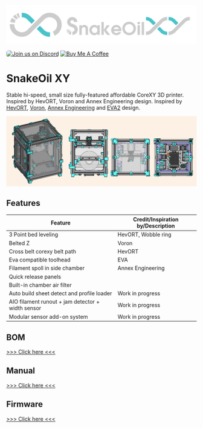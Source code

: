 ![Banner-logo](./Doc/img/banner-logo.png)

<a href="https://discord.gg/WZVP2HuAag" style="height: 40px !important;"><img src="https://discordapp.com/api/guilds/851371040566673428/widget.png?style=banner2" alt="Join us on Discord" style="height: 40px !important;width: 180px !important;border-radius: 5px;" ></a>
<a href="https://www.buymeacoffee.com/snakeoil" target="_blank"><img src="https://cdn.buymeacoffee.com/buttons/v2/default-yellow.png" alt="Buy Me A Coffee" style="height: 40px !important;width: 145px !important;" ></a>

# SnakeOil XY

Stable hi-speed, small size fully-featured affordable CoreXY 3D printer. Inspired by HevORT, Voron and Annex Engineering design. Inspired by [HevORT](https://miragec79.github.io/HevORT/), [Voron](https://vorondesign.com/), [Annex Engineering](https://github.com/Annex-Engineering) and [EVA2](https://main.eva-3d.page/) design.

![Banner](./Doc/img/banner.png)

## Features

| Feature                                           | Credit/Inspiration by/Description |
| ------------------------------------------------- | --------------------------------- |
| 3 Point bed leveling                              | HevORT, Wobble ring               |
| Belted Z                                          | Voron                             |
| Cross belt corexy belt path                       | HevORT                            |
| Eva compatible toolhead                           | EVA                               |
| Filament spoll in side chamber                    | Annex Engineering                 |
| Quick release panels                              |                                   |
| Built-in chamber air filter                       |                                   |
| Auto build sheet detect and profile loader        | Work in progress                  |
| AIO filament runout + jam detector + width sensor | Work in progress                  |
| Modular sensor add-on system                      | Work in progress                  |

## BOM

[>>> Click here <<<](./Doc/BOM/README.md)

## Manual

[>>> Click here <<<](./Doc/Manual/README.md)

## Firmware

[>>> Click here <<<](./Firmware/README.md)
